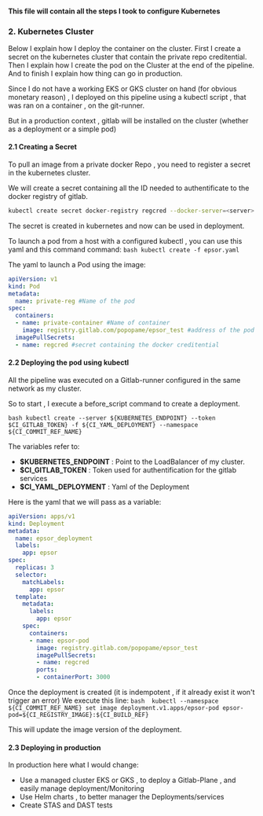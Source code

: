 #### This file will contain all the steps I took to configure Kubernetes

### 2. Kubernetes Cluster

Below I explain how I deploy the container on  the cluster.
First I create a secret on the kubernetes cluster that contain the private repo creditential.
Then I explain how I create the pod on the Cluster at the end of the pipeline.
And to finish I explain how thing can go in production.

Since I do not have a working EKS or GKS cluster on hand (for obvious monetary reason) , I deployed on this pipeline using a kubectl script , that was ran on a container , on the git-runner.

But in a production context , gitlab will be installed on the cluster (whether as a deployment or a simple pod)

#### 2.1 Creating a Secret

To pull an image from a private docker Repo , you need to register a secret in the kubernetes cluster.

We will create a secret containing all the ID needed to authentificate to the docker registry of gitlab.

```bash
kubectl create secret docker-registry regcred --docker-server=<server> --docker-username=<user>--docker-password=<token>
```

The secret is created in kubernetes and now can be used in deployment.

To launch a pod from a host with a configured kubectl , you can use this yaml and this command
command: ```bash kubectl create -f epsor.yaml```

The yaml to launch a Pod using the image:
```yaml
apiVersion: v1
kind: Pod
metadata:
  name: private-reg #Name of the pod
spec:
  containers:
  - name: private-container #Name of container
    image: registry.gitlab.com/popopame/epsor_test #address of the pod
  imagePullSecrets:
  - name: regcred #secret containing the docker creditential
```
#### 2.2 Deploying the pod using kubectl

All the pipeline was executed on a Gitlab-runner configured in the same network as my cluster.

So to start , I execute a before_script command to create a deployment.

```bash kubectl create --server ${KUBERNETES_ENDPOINT} --token $CI_GITLAB_TOKEN} -f ${CI_YAML_DEPLOYMENT} --namespace ${CI_COMMIT_REF_NAME}```

The variables refer to:
* **$KUBERNETES_ENDPOINT** : Point to the LoadBalancer of my cluster.
* **$CI_GITLAB_TOKEN** : Token used for authentification for the gitlab services
* **$CI_YAML_DEPLOYMENT** : Yaml of the Deployment

Here is the yaml that we will pass as a variable:
```yaml
apiVersion: apps/v1
kind: Deployment
metadata:
  name: epsor_deployment
  labels:
    app: epsor
spec:
  replicas: 3
  selector:
    matchLabels:
      app: epsor
  template:
    metadata:
      labels:
        app: epsor
    spec:
      containers:
      - name: epsor-pod
        image: registry.gitlab.com/popopame/epsor_test
        imagePullSecrets:
        - name: regcred
        ports:
        - containerPort: 3000
```

Once the deployment is created (it is indempotent , if it already exist it won't trigger an error)
We execute this line:
```bash  kubectl --namespace ${CI_COMMIT_REF_NAME} set image deployment.v1.apps/epsor-pod epsor-pod=${CI_REGISTRY_IMAGE}:${CI_BUILD_REF}```

This will update the image version of the deployment.

#### 2.3 Deploying in production

In production here what I would change:
* Use a managed cluster EKS or GKS , to deploy a Gitlab-Plane , and easily manage deployment/Monitoring
* Use Helm charts , to better manager the Deployments/services
* Create STAS and DAST tests
